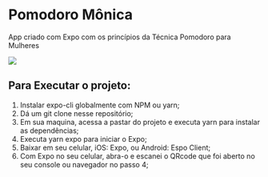 # Pomodoro Mônica

App criado com Expo com os princípios da Técnica Pomodoro para Mulheres

![](pomodoro-monica.gif)

## Para Executar o projeto:
1. Instalar expo-cli globalmente com NPM ou yarn;
2. Dá um git clone nesse repositório;
3. Em sua maquina, acessa a pastar do projeto e executa yarn para instalar as dependências;
4. Executa yarn expo para iniciar o Expo;
5. Baixar em seu celular, iOS: Expo, ou Android: Espo Client;
6. Com Expo no seu celular, abra-o e escanei o QRcode que foi aberto no seu console ou navegador no passo 4;
